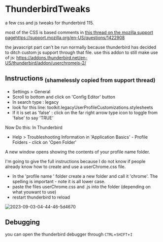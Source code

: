 # ThunderbirdTweaks

a few css and js tweaks for thunderbird 115.

most of the CSS is based comments in [this thread on the mozilla support page](https://support.mozilla.org/en-US/questions/1422908)https://support.mozilla.org/en-US/questions/1422908

the javascript part can't be run normally because thunderbird has decided to ditch custom js support through that file. use this addon to still make use of js: https://addons.thunderbird.net/en-US/thunderbird/addon/userchromejs-2/

## Instructions <sub>(shamelessly copied from support thread)</sub>

- Settings > General
- Scroll to bottom and click on 'Config Editor' button
- In search type : legacy
- look for this line: toolkit.legacyUserProfileCustomizations.stylesheets
- If it is set as 'false' :
  click on the far right arrow type icon to toggle from 'false' to say 'TRUE'

Now Do this: In Thunderbird

- Help > Troubleshooting Information
  in 'Application Basics' - Profile Folders - click on 'Open Folder' 

A new window opens showing the contents of your profile name folder.

I'm going to give the full instructions because I do not know if people already know how to create and use a userChrome.css file.

- In the 'profile name ' folder create a new folder and call it 'chrome'. The spelling is important - note it is all lower case.
- paste the files userChrome.css and .js into the folder (depending on what youwant to use)
- restart thunderbird to reload

![2023-09-03-04-44-46-5d4670](https://github.com/TayouVR/ThunderbirdTweaks/assets/31988415/907f8437-252c-4e31-ad1b-97c9b9fedf9d)

## Debugging
you can open the thunderbird debugger through `CTRL`+`SHIFT`+`I`

